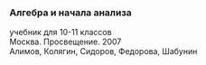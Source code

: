 ### Алгебра и начала анализа  
учебник для 10-11 классов  
Москва. Просвещение. 2007  
Алимов, Колягин, Сидоров, Федорова, Шабунин  

